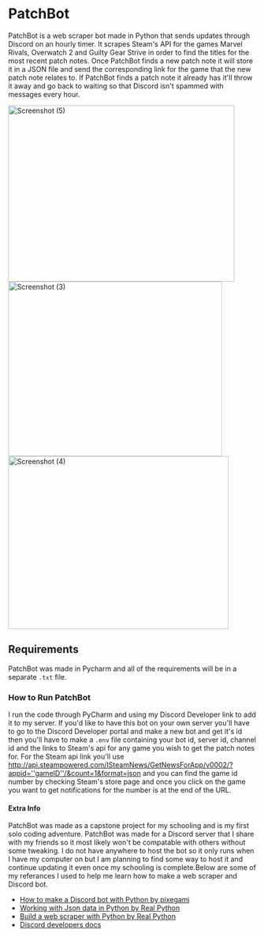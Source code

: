 # PatchBot


PatchBot is a web scraper bot made in Python that sends updates through Discord on an hourly timer. It scrapes Steam's API for the games Marvel Rivals, Overwatch 2 and Guilty Gear Strive in order to find the titles for the most recent patch notes. Once PatchBot finds a new patch note it will store it in a JSON file and send the corresponding link for the game that the new patch note relates to. If PatchBot finds a patch note it already has it'll throw it away and go back to waiting so that Discord isn't spammed with messages every hour.


<img width="459" height="357" alt="Screenshot (5)" src="https://github.com/user-attachments/assets/80375bed-3bb3-43df-a81d-fb79530923fb" />
<img width="434" height="354" alt="Screenshot (3)" src="https://github.com/user-attachments/assets/9588f277-14ae-4eef-92bf-4ce16228a82e" />
<img width="447" height="350" alt="Screenshot (4)" src="https://github.com/user-attachments/assets/2e648b06-b03c-4900-9518-bd0f0e5934e1" />




## Requirements


PatchBot was made in Pycharm and all of the requirements will be in a separate `.txt` file.

### How to Run PatchBot


I run the code through PyCharm and using my Discord Developer link to add it to my server. If you'd like to have this bot on your own server you'll have to go to the Discord Developer portal and make a new bot and get it's id then you'll have to make a `.env` file containing your bot id, server id, channel id and the links to Steam's api for any game you wish to get the patch notes for. For the Steam api link you'll use http://api.steampowered.com/ISteamNews/GetNewsForApp/v0002/?appid=''gameID''/&count=1&format=json and you can find the game id number by checking Steam's store page and once you click on the game you want to get notifications for the number is at the end of the URL.

#### Extra Info


PatchBot was made as a capstone project for my schooling and is my first solo coding adventure. PatchBot was made for a Discord server that I share with my friends so it most likely won't be compatable with others without some tweaking. I do not have anywhere to host the bot so it only runs when I have my computer on but I am planning to find some way to host it and continue updating it even once my schooling is complete.Below are some of my referances I used to help me learn how to make a web scraper and Discord bot.
- [How to make a Discord bot with Python by pixegami](https://www.youtube.com/watch?v=2k9x0s3awss)
- [Working with Json data in Python by Real Python](https://realpython.com/python-json)
- [Build a web scraper with Python by Real Python](https://realpython.com/beautiful-soup-web-scraper-python)
- [Discord developers docs](https://discord.com/developers/docs/intro)
